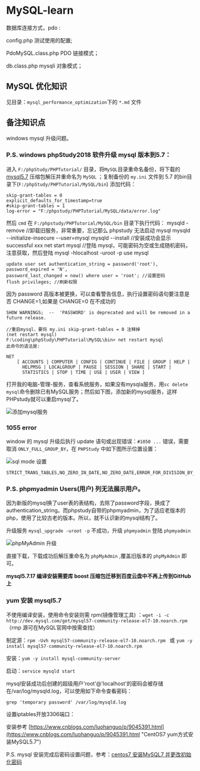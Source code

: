 # MySQL-learn #
数据库连接方式，pdo :

config.php 测试使用的配置;

PdoMySQL.class.php PDO 链接模式；

db.class.php mysqli 对象模式；

## MySQL 优化知识 ##
见目录：`mysql_performance_optimization`下的 `*.md` 文件

## 备注知识点 ##
windows mysql 升级问题。

### P.S. windows phpStudy2018 软件升级 mysql 版本到5.7： ###

进入 `F:/phpStudy/PHPTutorial/` 目录，将`MySQL`目录重命名备份，将下载的 [mysql5.7](https://dev.mysql.com/downloads/file/?id=467269 "MySQL5.7.17") 压缩包解压并重命名为 `MySQL` ；复制备份的 `my.ini` 文件到 5.7 的bin目录下(`F:/phpStudy/PHPTutorial/MySQL/bin`) 添加代码：

	skip-grant-tables = 0
	explicit_defaults_for_timestamp=true
	#skip-grant-tables = 1
	log-error = "F:/phpstudy/PHPTutorial/MySQL/data/error.log"

然后 `cmd` 在 `F:/phpstudy/PHPTutorial/MySQL/bin` 目录下执行代码：
	mysqld -remove //卸载旧服务，非常重要，忘记那么 phpstudy 无法启动 mysql
	mysqld --initialize-insecure --user=mysql
	mysqld --install
	//安装成功会显示 successful xxx
	net start mysql
	//登陆 mysql，可能密码为空或生成随机密码，注意获取，然后登陆
	mysql -hlocalhost -uroot -p
	use mysql
	
	update user set authentication_string = password('root'),
	password_expired = 'N', 
	password_last_changed = now() where user = 'root'; //设置密码
	flush privileges; //刷新权限

因为 password 高版本被更换，可以查看警告信息，执行设置密码语句要注意是否 CHANGE=1,如果是 CHANGE=0 在不成功的

	SHOW WARNINGS;  --  'PASSWORD' is deprecated and will be removed in a future release.

	//重启mysql，要将 my.ini skip-grant-tables = 0 注释掉
	(net restart mysql)
	F:\coding\phpStudy\PHPTutorial\MySQL\bin> net restart mysql
	此命令的语法是:
	
	NET
	    [ ACCOUNTS | COMPUTER | CONFIG | CONTINUE | FILE | GROUP | HELP |
	      HELPMSG | LOCALGROUP | PAUSE | SESSION | SHARE | START |
	      STATISTICS | STOP | TIME | USE | USER | VIEW ]

打开我的电脑-管理-服务，查看系统服务，如果没有mysqla服务，用`sc delete mysql`命令删除已有MySQL服务；然后如下图，添加新的mysql服务，这样PHPstudy就可以重启mysql了。

![添加mysql服务](https://i.imgur.com/wrc0BFE.png)

### 1055 error ###
window 的 mysql 升级后执行 update 语句或出现错误：`#1050 ...` 错误，需要取消 `ONLY_FULL_GROUP_BY`，在 `PHPStudy` 中如下图所示位置设置：

![sql mode 设置](https://i.imgur.com/pezAbYd.png)

	STRICT_TRANS_TABLES,NO_ZERO_IN_DATE,NO_ZERO_DATE,ERROR_FOR_DIVISION_BY_ZERO,NO_AUTO_CREATE_USER,NO_ENGINE_SUBSTITUTION

### P.S. phpmyadmin Users(用户) 列无法展示用户。 ###

因为新版的mysql换了user表的表结构，去除了password字段，换成了authentication_string。而phpstudy自带的phpmyadmin，为了适应老版本的php，使用了比较古老的版本。所以，就不认识新的mysql结构了。

升级服务 `mysql_upgrade -uroot -p` 不成功，升级 `phpmyadmin` 登陆 `phpmyadmin` 

![phpMyAdmin 升级](https://i.imgur.com/DRPrbY9.png)

直接下载，下载成功后解压重命名为 `phpMyAdmin` ,覆盖旧版本的 `phpMyAdmin` 即可。


**mysql5.7.17 编译安装需要库 boost 压缩包迁移到百度云盘中不再上传到GitHub上**

### yum 安装 mysql5.7 ###
不使用编译安装，使用命令安装则需 rpm(镜像管理工具) ：`wget -i -c http://dev.mysql.com/get/mysql57-community-release-el7-10.noarch.rpm` （rmp 源可在MySQL官网中按需查找）

制定源：`rpm -Uvh mysql57-community-release-el7-10.noarch.rpm ` 或 `yum -y install mysql57-community-release-el7-10.noarch.rpm`

安装：`yum -y install mysql-community-server`

启动：`service mysqld start`

mysql安装成功后创建的超级用户'root'@'localhost'的密码会被存储在/var/log/mysqld.log，可以使用如下命令查看密码：

	grep 'temporary password' /var/log/mysqld.log

设置iptables开放3306端口：

安装参考 [https://www.cnblogs.com/luohanguo/p/9045391.html](https://www.cnblogs.com/luohanguo/p/9045391.html "CentOS7 yum方式安装MySQL5.7")

P.S. mysql 安装完成后密码设置问题，参考：[centos7 安装MySQL7 并更改初始化密码](https://www.cnblogs.com/shihuibei/p/9249155.html "centos7 安装MySQL7 并更改初始化密码")
